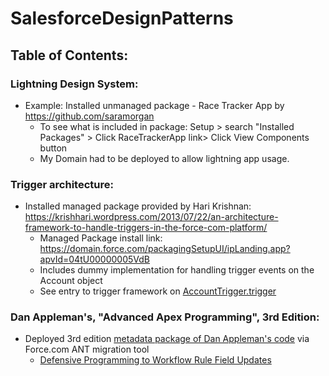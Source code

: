 # SalesforceDesignPatterns


## Table of Contents:

### Lightning Design System:
* Example: Installed unmanaged package - Race Tracker App by https://github.com/saramorgan
  * To see what is included in package: Setup > search "Installed Packages" > Click RaceTrackerApp link> Click View Components button
  * My Domain had to be deployed to allow lightning app usage.
  
### Trigger architecture:
* Installed managed package provided by Hari Krishnan: https://krishhari.wordpress.com/2013/07/22/an-architecture-framework-to-handle-triggers-in-the-force-com-platform/
  * Managed Package install link: https://domain.force.com/packagingSetupUI/ipLanding.app?apvId=04tU00000005VdB
  * Includes dummy implementation for handling trigger events on the Account object
  * See entry to trigger framework on [AccountTrigger.trigger]( src/triggers/AccountTrigger.trigger)
  
### Dan Appleman's, "Advanced Apex Programming", 3rd Edition:
* Deployed 3rd edition [metadata package of Dan Appleman's code](http://advancedapex.com/samplecode/) via Force.com ANT migration tool
  * [Defensive Programming to Workflow Rule Field Updates]( src/classes/TriggersExample.cls)
